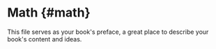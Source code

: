 # Math {#math}

This file serves as your book&#039;s preface, a great place to describe your book&#039;s content and ideas.